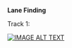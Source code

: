 **Lane Finding**

Track 1:

[![IMAGE ALT TEXT](http://img.youtube.com/vi/I8jvc2j2fCQ/0.jpg)](https://youtu.be/I8jvc2j2fCQ "Track 1 Results")